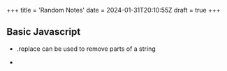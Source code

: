 +++
title = 'Random Notes'
date = 2024-01-31T20:10:55Z
draft = true
+++

## Basic Javascript
- .replace can be used to remove parts of a string



-  